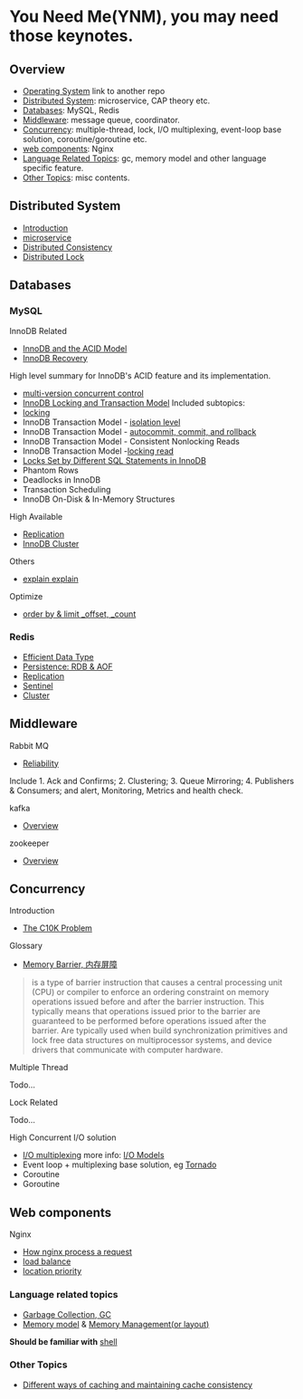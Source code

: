 # You Need Me(YNM),  you may need those keynotes.

## Overview

- [Operating System](https://github.com/kakukosaku/OperatingSystem) link to another repo
- [Distributed System](#distributed-system): microservice, CAP theory etc.
- [Databases](#databases): MySQL, Redis
- [Middleware](#middleware): message queue, coordinator.
- [Concurrency](#concurrency): multiple-thread, lock, I/O multiplexing, event-loop base solution, coroutine/goroutine etc.
- [web components](#web-components): Nginx
- [Language Related Topics](#language-related-topics): gc, memory model and other language specific feature.
- [Other Topics](#other-topics): misc contents.

## Distributed System

- [Introduction](distributed_system/README.md)
- [microservice](distributed_system/microservice/README.md)
- [Distributed Consistency](distributed_system/consistency/README.md)
- [Distributed Lock](distributed_system/lock/READEME.md)

## Databases

### MySQL

InnoDB Related

- [InnoDB and the ACID Model](databases/mysql/innodb_and_acid_model.md)
- [InnoDB Recovery](databases/mysql/innodb_recovery.md)

High level summary for InnoDB's ACID feature and its implementation.

- [multi-version concurrent control](databases/mysql/mvcc.md)
- [InnoDB Locking and Transaction Model](databases/mysql/innodb_locking_and_transaction_model.md) Included subtopics:
- [locking](databases/mysql/innodb_locking.md)
- InnoDB Transaction Model - [isolation level](databases/mysql/isolation_level.md)
- InnoDB Transaction Model - [autocommit, commit, and rollback](databases/mysql/autocommit_commit_rollback.md)
- InnoDB Transaction Model - Consistent Nonlocking Reads
- InnoDB Transaction Model -[locking read](databases/mysql/locking_read.md)
- [Locks Set by Different SQL Statements in InnoDB]()
- Phantom Rows
- Deadlocks in InnoDB
- Transaction Scheduling
- InnoDB On-Disk & In-Memory Structures

High Available

- [Replication](databases/mysql/replication.md)
- [InnoDB Cluster](databases/mysql/innodb_cluster.md)

Others

- [explain explain](databases/mysql/explain_explain.md)

Optimize

- [order by & limit _offset, _count](databases/mysql/order_by_limit_offset.md)

### Redis

- [Efficient Data Type](databases/redis/README.md#efficient-data-type)
- [Persistence: RDB & AOF](databases/redis/README.md#persistence-rdbaof)
- [Replication](databases/redis/README.md#replication)
- [Sentinel](databases/redis/README.md#sentinel)
- [Cluster](databases/redis/README.md#cluster)

## Middleware

Rabbit MQ

- [Reliability](middleware/mq/rabbitmq/reliability_guide.md)

Include 1. Ack and Confirms; 2. Clustering; 3. Queue Mirroring; 4. Publishers & Consumers; and alert, Monitoring, Metrics and health check.

kafka

- [Overview](middleware/mq/kafka/README.md)

zookeeper

- [Overview](middleware/zookeeper_overview.md)

## Concurrency

Introduction

- [The C10K Problem](http://www.kegel.com/c10k.html)

Glossary

- [Memory Barrier, 内存屏障](https://en.wikipedia.org/wiki/Memory_barrier)

> is a type of barrier instruction that causes a central processing unit (CPU) or compiler to enforce an ordering constraint
on memory operations issued before and after the barrier instruction. This typically means that operations issued prior 
to the barrier are guaranteed to be performed before operations issued after the barrier. Are typically used when build 
synchronization primitives and lock free data structures on multiprocessor systems, and device drivers that communicate 
with computer hardware.

Multiple Thread

Todo...

Lock Related

Todo...

High Concurrent I/O solution

- [I/O multiplexing](concurrent/multiplxing/README.md) more info: [I/O Models](https://github.com/kakukosaku/OperatingSystem/blob/master/topics/linux_5_io_model.md)
- Event loop + multiplexing base solution, eg [Tornado](https://www.tornadoweb.org/en/stable/)
- Coroutine
- Goroutine

## Web components

Nginx
    
- [How nginx process a request](web_components/nginx/process_request.md)
- [load balance](web_components/nginx/load_balancer.md)
- [location priority](web_components/nginx/location_priority.md)

### Language related topics

- [Garbage Collection, GC](language_topics/gc.md)
- [Memory model](language_topics/memory_model.md) & [Memory Management(or layout)](language_topics/memory_management.md)

**Should be familiar with** [shell](language_topics/shell/README.md)

### Other Topics

- [Different ways of caching and maintaining cache consistency](misc_topics/caching_and_cache_constency.md)
